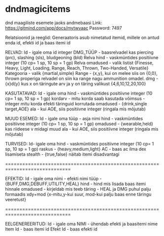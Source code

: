 # dndmagicitems
dnd maagiliste esemete jaoks andmebaasi
Link: https://gitmind.com/app/docs/mytwvaac
Password: 7497


Relatsioonid ja reeglid:
Generaatoris asub nimetatud itemid, millele on antud enda id, efekti id ja baas itemi id

RELVAD:
Id - igale oma id integer
DMG_TÜÜP - baasrelvadel kas piercing (prc), slashing (sls), bludgeoning (bld)
Relva hind - vaskmüntides positiivne integer (10 cp= 1 sp, 10 sp = 1 gp)
Relva omadused - valik listist {Finesse, Heavy, Light, Loading, Range, Reach, Thrown, Two-Handed, Versatile}
Kategooria - valik {martial,simple}
Range - {x,y}, kui on melee siis on {0,0}, thrown properiga relvadel on siin ka range nagu ammunition omadel.
dmg - {x}d{y} kus x on täringute arv ja y on täring valikust {4,6,10,12,20,100}

KASUTATAVAD:
Id - igale oma
hind - vaskmüntides positiivne integer (10 cp= 1 sp, 10 sp = 1 gp)
kordarv - mitu korda saab kasutada
võimsus - integer mitu korda efekti täringuid korrutada
omadused - {drink,single target,AOE}
ala - kui AOE, siis positiivne integer (ringala mis mõjutab)

MUUD ESEMED:
Id - igale oma
tüüp - asja nimi
hind - vaskmüntides positiivne integer (10 cp= 1 sp, 10 sp = 1 gp)
omadused - {wearable,held} kas riideese v midagi muud
ala - kui AOE, siis positiivne integer (ringala mis mõjutab)

TURVISED:
Id- igale oma
hind - vaskmüntides positiivne integer (10 cp= 1 sp, 10 sp = 1 gp)
raskus - {heavy,medium,light}
AC - baas ac ilma dex lisamiseta
stealth - {true,false} näitab itemi disadvantagi

=============================================================================

EFEKTID:
Id - igale oma
nimi - efekti nimi
tüüp - {BUFF,DMG,DEBUFF,UTILITY,HEAL}
hind - hind mis lisada baas itemi hinnale
omadused - kirjeldab mis teeb
täring - HEAL ja DMG puhul palju formaadis xdy+mod {x-mitu,y-kui suur, mod-kui palju baas enne täringu veeretust}

=============================================================================

EELGENEREERITUD:
Id - igale oma
NIMI - ühendab efekti ja baasitemi nime
Item Id - baas itemi id
Efekt Id - baas efekti id

